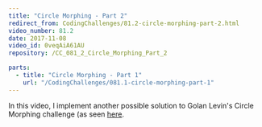 ```yaml
---
title: "Circle Morphing - Part 2"
redirect_from: CodingChallenges/81.2-circle-morphing-part-2.html
video_number: 81.2
date: 2017-11-08
video_id: 0veqAiA61AU
repository: /CC_081_2_Circle_Morphing_Part_2

parts:
  - title: "Circle Morphing - Part 1"
    url: "/CodingChallenges/081.1-circle-morphing-part-1"
---
```


In this video, I implement another possible solution to Golan Levin's Circle Morphing challenge (as seen [here](https://youtu.be/mvgcNOX8JGQ).
